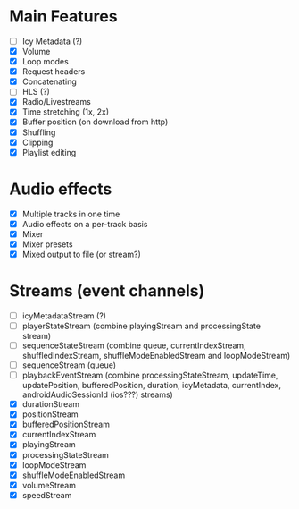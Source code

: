 # Main Features
- [ ] Icy Metadata (?)
- [x] Volume
- [x] Loop modes
- [x] Request headers
- [x] Concatenating 
- [ ] HLS (?)
- [x] Radio/Livestreams
- [x] Time stretching (1x, 2x)
- [x] Buffer position (on download from http)
- [x] Shuffling
- [x] Clipping
- [x] Playlist editing

# Audio effects
- [x] Multiple tracks in one time
- [x] Audio effects on a per-track basis
- [x] Mixer
- [x] Mixer presets
- [x] Mixed output to file (or stream?)

# Streams (event channels)
- [ ] icyMetadataStream (?) 
- [ ] playerStateStream (combine playingStream and processingState stream)
- [ ] sequenceStateStream (combine queue, currentIndexStream, shuffledIndexStream, shuffleModeEnabledStream and loopModeStream)
- [ ] sequenceStream (queue)
- [ ] playbackEventStream (combine processingStateStream, updateTime, updatePosition, bufferedPosition, duration,
                            icyMetadata, currentIndex, androidAudioSessionId (ios???) streams)
- [x] durationStream
- [x] positionStream
- [x] bufferedPositionStream
- [x] currentIndexStream
- [x] playingStream
- [x] processingStateStream
- [x] loopModeStream
- [x] shuffleModeEnabledStream
- [x] volumeStream
- [x] speedStream
